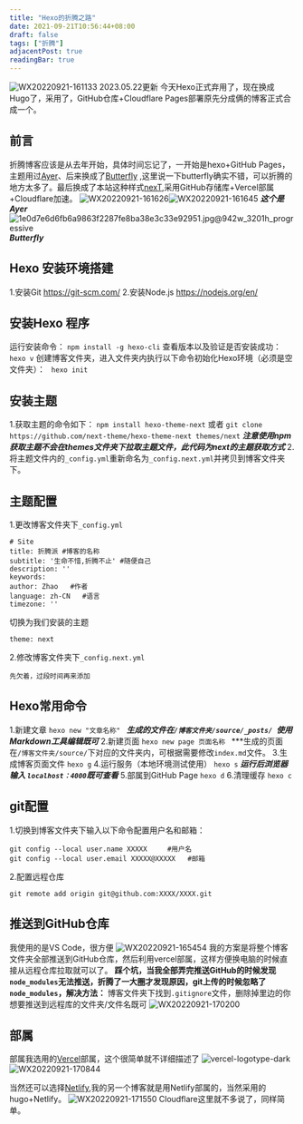 ```yaml
---
title: "Hexo的折腾之路"
date: 2021-09-21T10:56:44+08:00
draft: false
tags: ["折腾"]
adjacentPost: true
readingBar: true
---
```

![WX20220921-161133](https://cdn.jsdelivr.net/gh/imum-me/img@main/uPic/WX20220921-161133.png)
2023.05.22更新
今天Hexo正式弃用了，现在换成Hugo了，采用了，GitHub仓库+Cloudflare Pages部署原先分成俩的博客正式合成一个。

## 前言
  折腾博客应该是从去年开始，具体时间忘记了，一开始是hexo+GitHub Pages，主题用过[Ayer](https://shen-yu.gitee.io/)、后来换成了[Butterfly](https://github.com/jerryc127/hexo-theme-butterfly) ,这里说一下butterfly确实不错，可以折腾的地方太多了。最后换成了本站这种样式[nexT](https://github.com/next-theme/hexo-theme-next),采用GitHub存储库+Vercel部属+Cloudflare加速。
![WX20220921-161626](https://cdn.jsdelivr.net/gh/imum-me/img@main/uPic/WX20220921-161626.png)![WX20220921-161645](https://cdn.jsdelivr.net/gh/imum-me/img@main/uPic/WX20220921-161645.png)
***这个是Ayer***
![1e0d7e6d6fb6a9863f2287fe8ba38e3c33e92951.jpg@942w_3201h_progressive](https://cdn.jsdelivr.net/gh/imum-me/img@main/uPic/1e0d7e6d6fb6a9863f2287fe8ba38e3c33e92951.jpg@942w_3201h_progressive.webp)
***Butterfly***
## Hexo 安装环境搭建
  1.安装Git
  https://git-scm.com/
  2.安装Node.js
  https://nodejs.org/en/
## 安装Hexo 程序
运行安装命令：
`npm install -g hexo-cli`
查看版本以及验证是否安装成功：
`hexo v`
创建博客文件夹，进入文件夹内执行以下命令初始化Hexo环境（必须是空文件夹）：
` hexo init`

## 安装主题
1.获取主题的命令如下：
`npm install hexo-theme-next`
或者
`git clone https://github.com/next-theme/hexo-theme-next themes/next`
***注意使用npm获取主题不会在themes文件夹下拉取主题文件，此代码为next的主题获取方式***
2.将主题文件内的`_config.yml`重新命名为`_config.next.yml`并拷贝到博客文件夹下。
## 主题配置
1.更改博客文件夹下`_config.yml`
```
# Site
title: 折腾派 #博客的名称
subtitle: '生命不惜,折腾不止' #随便自己
description: ''
keywords:
author: Zhao   #作者
language: zh-CN   #语言
timezone: ''
```
切换为我们安装的主题
```
theme: next
```
2.修改博客文件夹下`_config.next.yml`
```
先欠着，过段时间再来添加
```
## Hexo常用命令
1.新建文章
`hexo new "文章名称" `
***生成的文件在`/博客文件夹/source/_posts/ `使用Markdown工具编辑既可***
2.新建页面
`hexo new page 页面名称 `
***生成的页面在`/博客文件夹/source/`下对应的文件夹内，可根据需要修改`index.md`文件。
3.生成博客页面文件
`hexo g`
4.运行服务（本地环境测试使用）
`hexo s`
***运行后浏览器输入 `localhost：4000`既可查看***
5.部属到GitHub Page
`hexo d`
6.清理缓存
`hexo c`
## git配置
1.切换到博客文件夹下输入以下命令配置用户名和邮箱：
```
git config --local user.name XXXXX     #用户名
git config --local user.email XXXXX@XXXXX   #邮箱
```
2.配置远程仓库
```
git remote add origin git@github.com:XXXX/XXXX.git
```
## 推送到GitHub仓库
  我使用的是VS Code，很方便
![WX20220921-165454](https://cdn.jsdelivr.net/gh/imum-me/img@main/uPic/WX20220921-165454.png)
我的方案是将整个博客文件夹全部推送到GitHub仓库，然后利用vercel部属，这样方便换电脑的时候直接从远程仓库拉取就可以了。
**踩个坑，当我全部弄完推送GitHub的时候发现`node_modules`无法推送，折腾了一大圈才发现原因，git上传的时候忽略了`node_modules`，解决方法：**
博客文件夹下找到` .gitignore `文件，删除掉里边的你想要推送到远程库的文件夹/文件名既可
![WX20220921-170200](https://cdn.jsdelivr.net/gh/imum-me/img@main/uPic/WX20220921-170200.png)
## 部属
  部属我选用的[Vercel](https://vercel.com/)部属，这个很简单就不详细描述了
![vercel-logotype-dark](https://cdn.jsdelivr.net/gh/imum-me/img@main/uPic/vercel-logotype-dark.svg)
![WX20220921-170844](https://cdn.jsdelivr.net/gh/imum-me/img@main/uPic/WX20220921-170844.png)

   当然还可以选择[Netlify](https://app.netlify.com/),我的另一个博客就是用Netlify部属的，当然采用的hugo+Netlify。
   ![WX20220921-171550](https://cdn.jsdelivr.net/gh/imum-me/img@main/uPic/WX20220921-171550.png)
   Cloudflare这里就不多说了，同样简单。   